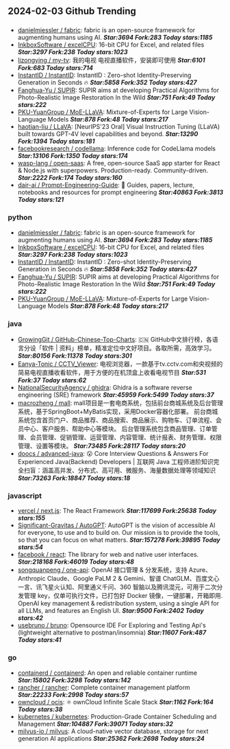 ## 2024-02-03 Github Trending

### 
* [danielmiessler / fabric](https://github.com/danielmiessler/fabric): fabric is an open-source framework for augmenting humans using AI. ***Star:3694 Fork:283 Today stars:1185***
* [InkboxSoftware / excelCPU](https://github.com/InkboxSoftware/excelCPU): 16-bit CPU for Excel, and related files ***Star:3297 Fork:238 Today stars:1023***
* [lizongying / my-tv](https://github.com/lizongying/my-tv): 我的电视 电视直播软件，安装即可使用 ***Star:6101 Fork:683 Today stars:714***
* [InstantID / InstantID](https://github.com/InstantID/InstantID): InstantID : Zero-shot Identity-Preserving Generation in Seconds 🔥 ***Star:5858 Fork:352 Today stars:427***
* [Fanghua-Yu / SUPIR](https://github.com/Fanghua-Yu/SUPIR): SUPIR aims at developing Practical Algorithms for Photo-Realistic Image Restoration In the Wild ***Star:751 Fork:49 Today stars:222***
* [PKU-YuanGroup / MoE-LLaVA](https://github.com/PKU-YuanGroup/MoE-LLaVA): Mixture-of-Experts for Large Vision-Language Models ***Star:878 Fork:48 Today stars:217***
* [haotian-liu / LLaVA](https://github.com/haotian-liu/LLaVA): [NeurIPS'23 Oral] Visual Instruction Tuning (LLaVA) built towards GPT-4V level capabilities and beyond. ***Star:13290 Fork:1394 Today stars:181***
* [facebookresearch / codellama](https://github.com/facebookresearch/codellama): Inference code for CodeLlama models ***Star:13106 Fork:1350 Today stars:174***
* [wasp-lang / open-saas](https://github.com/wasp-lang/open-saas): A free, open-source SaaS app starter for React & Node.js with superpowers. Production-ready. Community-driven. ***Star:2222 Fork:174 Today stars:160***
* [dair-ai / Prompt-Engineering-Guide](https://github.com/dair-ai/Prompt-Engineering-Guide): 🐙 Guides, papers, lecture, notebooks and resources for prompt engineering ***Star:40863 Fork:3813 Today stars:121***

### python
* [danielmiessler / fabric](https://github.com/danielmiessler/fabric): fabric is an open-source framework for augmenting humans using AI. ***Star:3694 Fork:283 Today stars:1185***
* [InkboxSoftware / excelCPU](https://github.com/InkboxSoftware/excelCPU): 16-bit CPU for Excel, and related files ***Star:3297 Fork:238 Today stars:1023***
* [InstantID / InstantID](https://github.com/InstantID/InstantID): InstantID : Zero-shot Identity-Preserving Generation in Seconds 🔥 ***Star:5858 Fork:352 Today stars:427***
* [Fanghua-Yu / SUPIR](https://github.com/Fanghua-Yu/SUPIR): SUPIR aims at developing Practical Algorithms for Photo-Realistic Image Restoration In the Wild ***Star:751 Fork:49 Today stars:222***
* [PKU-YuanGroup / MoE-LLaVA](https://github.com/PKU-YuanGroup/MoE-LLaVA): Mixture-of-Experts for Large Vision-Language Models ***Star:878 Fork:48 Today stars:217***

### java
* [GrowingGit / GitHub-Chinese-Top-Charts](https://github.com/GrowingGit/GitHub-Chinese-Top-Charts): 🇨🇳 GitHub中文排行榜，各语言分设「软件 | 资料」榜单，精准定位中文好项目。各取所需，高效学习。 ***Star:80156 Fork:11378 Today stars:301***
* [Eanya-Tonic / CCTV_Viewer](https://github.com/Eanya-Tonic/CCTV_Viewer): 电视浏览器，一款基于tv.cctv.com和央视频的简易电视直播收看软件，用于方便的在机顶盒上收看电视节目 ***Star:531 Fork:37 Today stars:62***
* [NationalSecurityAgency / ghidra](https://github.com/NationalSecurityAgency/ghidra): Ghidra is a software reverse engineering (SRE) framework ***Star:45959 Fork:5499 Today stars:37***
* [macrozheng / mall](https://github.com/macrozheng/mall): mall项目是一套电商系统，包括前台商城系统及后台管理系统，基于SpringBoot+MyBatis实现，采用Docker容器化部署。 前台商城系统包含首页门户、商品推荐、商品搜索、商品展示、购物车、订单流程、会员中心、客户服务、帮助中心等模块。 后台管理系统包含商品管理、订单管理、会员管理、促销管理、运营管理、内容管理、统计报表、财务管理、权限管理、设置等模块。 ***Star:73485 Fork:28117 Today stars:20***
* [doocs / advanced-java](https://github.com/doocs/advanced-java): 😮 Core Interview Questions & Answers For Experienced Java(Backend) Developers | 互联网 Java 工程师进阶知识完全扫盲：涵盖高并发、分布式、高可用、微服务、海量数据处理等领域知识 ***Star:73263 Fork:18847 Today stars:18***

### javascript
* [vercel / next.js](https://github.com/vercel/next.js): The React Framework ***Star:117699 Fork:25638 Today stars:155***
* [Significant-Gravitas / AutoGPT](https://github.com/Significant-Gravitas/AutoGPT): AutoGPT is the vision of accessible AI for everyone, to use and to build on. Our mission is to provide the tools, so that you can focus on what matters. ***Star:157278 Fork:39895 Today stars:54***
* [facebook / react](https://github.com/facebook/react): The library for web and native user interfaces. ***Star:218168 Fork:46019 Today stars:48***
* [songquanpeng / one-api](https://github.com/songquanpeng/one-api): OpenAI 接口管理 & 分发系统，支持 Azure、Anthropic Claude、Google PaLM 2 & Gemini、智谱 ChatGLM、百度文心一言、讯飞星火认知、阿里通义千问、360 智脑以及腾讯混元，可用于二次分发管理 key，仅单可执行文件，已打包好 Docker 镜像，一键部署，开箱即用. OpenAI key management & redistribution system, using a single API for all LLMs, and features an English UI. ***Star:9500 Fork:2402 Today stars:42***
* [usebruno / bruno](https://github.com/usebruno/bruno): Opensource IDE For Exploring and Testing Api's (lightweight alternative to postman/insomnia) ***Star:11607 Fork:487 Today stars:41***

### go
* [containerd / containerd](https://github.com/containerd/containerd): An open and reliable container runtime ***Star:15802 Fork:3298 Today stars:142***
* [rancher / rancher](https://github.com/rancher/rancher): Complete container management platform ***Star:22233 Fork:2998 Today stars:57***
* [owncloud / ocis](https://github.com/owncloud/ocis): ⚛️ ownCloud Infinite Scale Stack ***Star:1162 Fork:164 Today stars:38***
* [kubernetes / kubernetes](https://github.com/kubernetes/kubernetes): Production-Grade Container Scheduling and Management ***Star:104887 Fork:39071 Today stars:32***
* [milvus-io / milvus](https://github.com/milvus-io/milvus): A cloud-native vector database, storage for next generation AI applications ***Star:25362 Fork:2698 Today stars:24***
